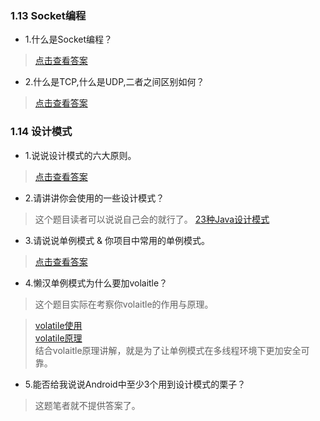 ### 1.13 Socket编程

- 1.什么是Socket编程？

> [点击查看答案](https://www.cnblogs.com/rocomp/p/4790340.html)

- 2.什么是TCP,什么是UDP,二者之间区别如何？

> [点击查看答案](https://blog.csdn.net/yuexiaduzhe/article/details/79494297)


### 1.14 设计模式

- 1.说说设计模式的六大原则。

> [点击查看答案](https://www.cnblogs.com/xiaobaizhang/p/7778494.html)

- 2.请讲讲你会使用的一些设计模式？

> 这个题目读者可以说说自己会的就行了。
> [23种Java设计模式](https://www.cnblogs.com/wangzhongqiu/p/6245820.html)

- 3.请说说单例模式 & 你项目中常用的单例模式。

> [点击查看答案](https://www.cnblogs.com/t0000/p/8250686.html)

- 4.懒汉单例模式为什么要加volaitle？

> 这个题目实际在考察你volaitle的作用与原理。

> [volatile使用](https://www.cnblogs.com/sunrunzhi/p/3930297.html)  
> [volatile原理](https://www.cnblogs.com/dolphin0520/p/3920373.html)  
> 结合volaitle原理讲解，就是为了让单例模式在多线程环境下更加安全可靠。

- 5.能否给我说说Android中至少3个用到设计模式的栗子？
> 这题笔者就不提供答案了。